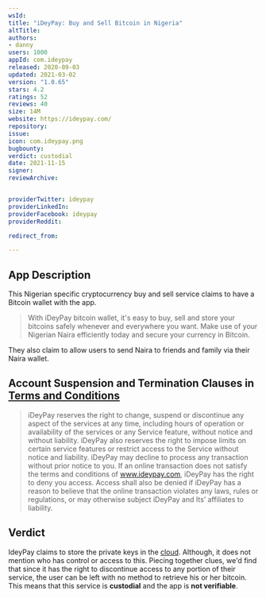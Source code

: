 ```yaml
---
wsId: 
title: "iDeyPay: Buy and Sell Bitcoin in Nigeria"
altTitle: 
authors:
- danny
users: 1000
appId: com.ideypay
released: 2020-09-03
updated: 2021-03-02
version: "1.0.65"
stars: 4.2
ratings: 52
reviews: 40
size: 14M
website: https://ideypay.com/
repository: 
issue: 
icon: com.ideypay.png
bugbounty: 
verdict: custodial
date: 2021-11-15
signer: 
reviewArchive:


providerTwitter: ideypay
providerLinkedIn: 
providerFacebook: ideypay
providerReddit: 

redirect_from:

---
```



## App Description

This Nigerian specific cryptocurrency buy and sell service claims to have a Bitcoin wallet with the app.

> With iDeyPay bitcoin wallet, it's easy to buy, sell and store your bitcoins safely whenever and everywhere you want. Make use of your Nigerian Naira efficiently today and secure your currency in Bitcoin.

They also claim to allow users to send Naira to friends and family via their Naira wallet.

## Account Suspension and Termination Clauses in [Terms and Conditions](https://ideypay.com/terms.html)

> iDeyPay reserves the right to change, suspend or discontinue any aspect of the services at any time, including hours of operation or availability of the services or any Service feature, without notice and without liability. iDeyPay also reserves the right to impose limits on certain service features or restrict access to the Service without notice and liability. iDeyPay may decline to process any transaction without prior notice to you. If an online transaction does not satisfy the terms and conditions of www.ideypay.com, iDeyPay has the right to deny you access. Access shall also be denied if iDeyPay has a reason to believe that the online transaction violates any laws, rules or regulations, or may otherwise subject iDeyPay and Its’ affiliates to liability.

## Verdict

IdeyPay claims to store the private keys in the [cloud](https://ideypay.com/bitcoin). Although, it does not mention who has control or access to this. Piecing together clues, we'd find that since it has the right to discontinue access to any portion of their service, the user can be left with no method to retrieve his or her bitcoin. This means that this service is **custodial** and the app is **not verifiable**.  
